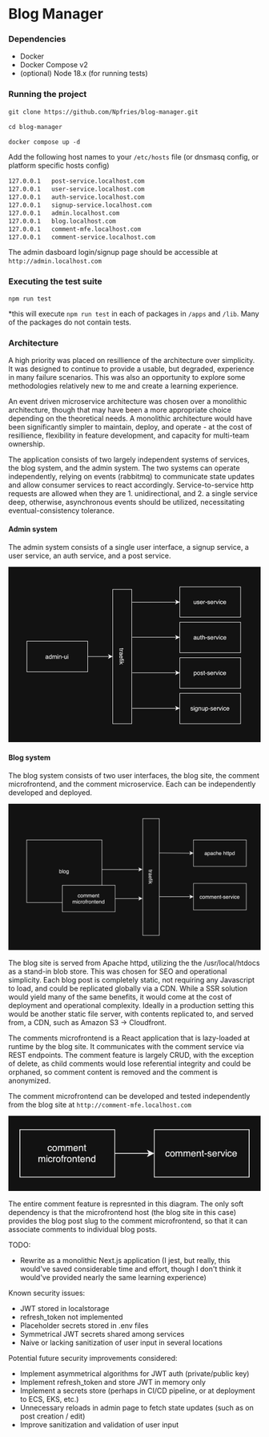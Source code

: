 # Blog Manager

### Dependencies

- Docker
- Docker Compose v2
- (optional) Node 18.x (for running tests)

### Running the project

```
git clone https://github.com/Npfries/blog-manager.git
```

```
cd blog-manager
```

```
docker compose up -d
```

Add the following host names to your `/etc/hosts` file (or dnsmasq config, or platform specific hosts config)

```
127.0.0.1	post-service.localhost.com
127.0.0.1	user-service.localhost.com
127.0.0.1	auth-service.localhost.com
127.0.0.1	signup-service.localhost.com
127.0.0.1	admin.localhost.com
127.0.0.1	blog.localhost.com
127.0.0.1   comment-mfe.localhost.com
127.0.0.1   comment-service.localhost.com
```

The admin dasboard login/signup page should be accessible at `http://admin.localhost.com`

### Executing the test suite

```
npm run test
```

\*this will execute `npm run test` in each of packages in `/apps` and `/lib`. Many of the packages do not contain tests.

### Architecture

A high priority was placed on resillience of the architecture over simplicity. It was designed to continue to provide a usable, but degraded, experience in many failure scenarios. This was also an opportunity to explore some methodologies relatively new to me and create a learning experience.

An event driven microservice architecture was chosen over a monolithic architecture, though that may have been a more appropriate choice depending on the theoretical needs. A monolithic architecture would have been significantly simpler to maintain, deploy, and operate - at the cost of resillience, flexibility in feature development, and capacity for multi-team ownership.

The application consists of two largely independent systems of services, the blog system, and the admin system. The two systems can operate independently, relying on events (rabbitmq) to communicate state updates and allow consumer services to react accordingly. Service-to-service http requests are allowed when they are 1. unidirectional, and 2. a single service deep, otherwise, asynchronous events should be utilized, necessitating eventual-consistency tolerance.

#### Admin system

The admin system consists of a single user interface, a signup service, a user service, an auth service, and a post service.

![admin architectural diagram](./docs/admin-arch-diagram.png)

#### Blog system

The blog system consists of two user interfaces, the blog site, the comment microfrontend, and the comment microservice. Each can be independently developed and deployed.

![blog architectural diagram](./docs/blog-arch-diagram.png)

The blog site is served from Apache httpd, utilizing the the /usr/local/htdocs as a stand-in blob store. This was chosen for SEO and operational simplicity. Each blog post is completely static, not requiring any Javascript to load, and could be replicated globally via a CDN. While a SSR solution would yield many of the same benefits, it would come at the cost of deployment and operational complexity. Ideally in a production setting this would be another static file server, with contents replicated to, and served from, a CDN, such as Amazon S3 -> Cloudfront.

The comments microfrontend is a React application that is lazy-loaded at runtime by the blog site. It communicates with the comment service via REST endpoints. The comment feature is largely CRUD, with the exception of delete, as child comments would lose referential integrity and could be orphaned, so comment content is removed and the comment is anonymized.

The comment microfrontend can be developed and tested independently from the blog site at `http://comment-mfe.localhost.com`

![comment feature diagram](./docs/comment-feature-diagram.png)

The entire comment feature is represnted in this diagram. The only soft dependency is that the microfrontend host (the blog site in this case) provides the blog post slug to the comment microfrontend, so that it can associate comments to individual blog posts.

TODO:

- Rewrite as a monolithic Next.js application (I jest, but really, this would've saved considerable time and effort, though I don't think it would've provided nearly the same learning experience)

Known security issues:

- JWT stored in localstorage
- refresh_token not implemented
- Placeholder secrets stored in .env files
- Symmetrical JWT secrets shared among services
- Naive or lacking sanitization of user input in several locations

Potential future security improvements considered:

- Implement asymmetrical algorithms for JWT auth (private/public key)
- Implement refresh_token and store JWT in memory only
- Implement a secrets store (perhaps in CI/CD pipeline, or at deployment to ECS, EKS, etc.)
- Unnecessary reloads in admin page to fetch state updates (such as on post creation / edit)
- Improve sanitization and validation of user input
